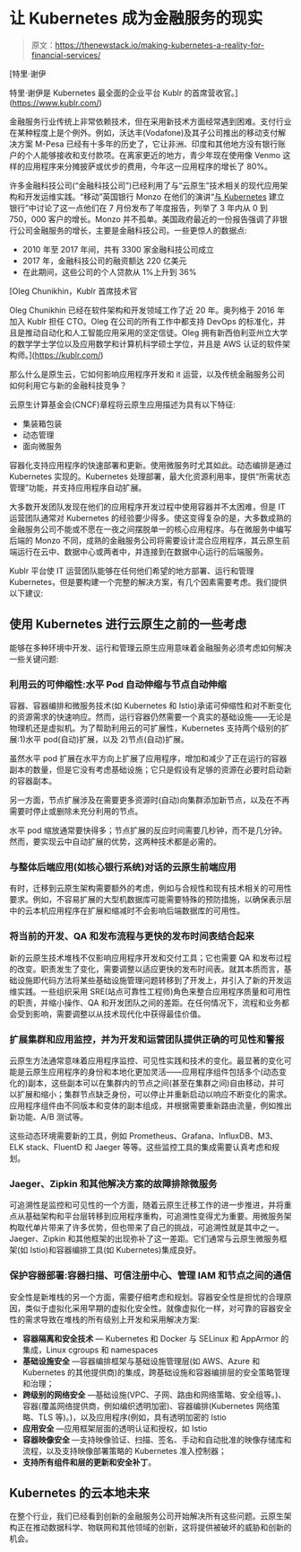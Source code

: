 # 让 Kubernetes 成为金融服务的现实

> 原文：<https://thenewstack.io/making-kubernetes-a-reality-for-financial-services/>

[](https://www.kublr.com/)

 [特里·谢伊

特里·谢伊是 Kubernetes 最全面的企业平台 Kublr 的首席营收官。](https://www.kublr.com/) [](https://www.kublr.com/)

金融服务行业传统上非常依赖技术，但在采用新技术方面经常遇到困难。支付行业在某种程度上是个例外。例如，沃达丰(Vodafone)及其子公司推出的移动支付解决方案 M-Pesa 已经有十多年的历史了，它让非洲、印度和其他地方没有银行账户的个人能够接收和支付款项。在离家更近的地方，青少年现在使用像 Venmo 这样的应用程序来分摊披萨或优步的费用，今年这一应用程序的增长了 80%。

许多金融科技公司(“金融科技公司”)已经利用了与“云原生”技术相关的现代应用架构和开发运维实践。“移动”英国银行 Monzo 在他们的演讲“[与 Kubernetes](https://skillsmatter.com/skillscasts/9146-building-a-bank-with-kubernetes) 建立银行”中讨论了这一点他们在 7 月份发布了年度报告，列举了 3 年内从 0 到 750，000 客户的增长。Monzo 并不孤单。美国政府最近的一份报告强调了非银行公司金融服务的增长，主要是金融科技公司。一些更惊人的数据点:

*   2010 年至 2017 年间，共有 3300 家金融科技公司成立
*   2017 年，金融科技公司的融资额达 220 亿美元
*   在此期间，这些公司的个人贷款从 1%上升到 36%

 [Oleg Chunikhin，Kublr 首席技术官

Oleg Chunikhin 已经在软件架构和开发领域工作了近 20 年。奥列格于 2016 年加入 Kublr 担任 CTO。Oleg 在公司的所有工作中都支持 DevOps 的标准化，并且是推动自动化和人工智能应用采用的坚定信徒。Oleg 拥有新西伯利亚州立大学的数学学士学位以及应用数学和计算机科学硕士学位，并且是 AWS 认证的软件架构师。](https://kublr.com/) 

那么什么是原生云，它如何影响应用程序开发和 it 运营，以及传统金融服务公司如何利用它与新的金融科技竞争？

云原生计算基金会(CNCF)章程将云原生应用描述为具有以下特征:

*   集装箱包装
*   动态管理
*   面向微服务

容器化支持应用程序的快速部署和更新。使用微服务时尤其如此。动态编排是通过 Kubernetes 实现的。Kubernetes 处理部署，最大化资源利用率，提供“所需状态管理”功能，并支持应用程序自动扩展。

大多数开发团队发现在他们的应用程序开发过程中使用容器并不太困难，但是 IT 运营团队通常对 Kubernetes 的经验要少得多。使这变得复杂的是，大多数成熟的金融服务公司不能或不愿在一夜之间摆脱单一的核心应用程序。与在微服务中编写后端的 Monzo 不同，成熟的金融服务公司将需要设计混合应用程序，其云原生前端运行在云中、数据中心或两者中，并连接到在数据中心运行的后端服务。

Kublr 平台使 IT 运营团队能够在任何他们希望的地方部署、运行和管理 Kubernetes，但是要构建一个完整的解决方案，有几个因素需要考虑。我们提供以下建议:

## 使用 Kubernetes 进行云原生之前的一些考虑

能够在多种环境中开发、运行和管理云原生应用意味着金融服务必须考虑如何解决一些关键问题:

### 利用云的可伸缩性:水平 Pod 自动伸缩与节点自动伸缩

容器、容器编排和微服务技术(如 Kubernetes 和 Istio)承诺可伸缩性和对不断变化的资源需求的快速响应。然而，运行容器仍然需要一个真实的基础设施——无论是物理机还是虚拟机。为了帮助利用云的可扩展性，Kubernetes 支持两个级别的扩展:1)水平 pod(自动)扩展，以及 2)节点(自动)扩展。

虽然水平 pod 扩展在水平方向上扩展了应用程序，增加和减少了正在运行的容器副本的数量，但是它没有考虑基础设施；它只是假设有足够的资源在必要时启动新的容器副本。

另一方面，节点扩展涉及在需要更多资源时(自动)向集群添加新节点，以及在不再需要时停止或删除未充分利用的节点。

水平 pod 缩放通常要快得多；节点扩展的反应时间需要几秒钟，而不是几分钟。然而，要实现云中自动扩展的优势，这两种技术都是必需的。

### 与整体后端应用(如核心银行系统)对话的云原生前端应用

有时，迁移到云原生架构需要额外的考虑，例如与合规性和现有技术相关的可用性要求。例如，不容易扩展的大型机数据库可能需要特殊的预防措施，以确保表示层中的云本机应用程序在扩展和缩减时不会影响后端数据库的可用性。

### 将当前的开发、QA 和发布流程与更快的发布时间表结合起来

新的云原生技术堆栈不仅影响应用程序开发和交付工具；它也需要 QA 和发布过程的改变。职责发生了变化，需要调整以适应更快的发布时间表。就其本质而言，基础设施即代码方法将某些基础设施管理问题转移到了开发上，并引入了新的开发运维实践。一些组织采用 SRE(站点可靠性工程师)角色来整合应用程序质量和可用性的职责，并缩小操作、QA 和开发团队之间的差距。在任何情况下，流程和业务都会受到影响，需要调整以从技术现代化中获得最佳价值。

### 扩展集群和应用监控，并为开发和运营团队提供正确的可见性和警报

云原生方法通常意味着应用程序监控、可见性实践和技术的变化。最显著的变化可能是云原生应用程序的身份和本地化更加灵活——应用程序组件包括多个(动态变化的)副本，这些副本可以在集群内的节点之间(甚至在集群之间)自由移动，并可以扩展和缩小；集群节点缺乏身份，可以停止并重新启动以响应不断变化的需求。应用程序组件由不同版本和变体的副本组成，并根据需要重新路由流量，例如推出新功能、A/B 测试等。

这些动态环境需要新的工具，例如 Prometheus、Grafana、InfluxDB、M3、ELK stack、FluentD 和 Jaeger 等等。这些监控工具的集成需要认真考虑和规划。

### Jaeger、Zipkin 和其他解决方案的故障排除微服务

可追溯性是监控和可见性的一个方面，随着云原生迁移工作的进一步推进，并将重点从基础架构和平台层转移到应用程序重构，可追溯性变得尤为重要。用微服务架构取代单片带来了许多优势，但也带来了自己的挑战，可追溯性就是其中之一。Jaeger、Zipkin 和其他框架的出现弥补了这一差距。它们通常与云原生微服务框架(如 Istio)和容器编排工具(如 Kubernetes)集成良好。

### 保护容器部署:容器扫描、可信注册中心、管理 IAM 和节点之间的通信

安全性是新堆栈的另一个方面，需要仔细考虑和规划。容器安全性是担忧的合理原因，类似于虚拟化采用早期的虚拟化安全性。就像虚拟化一样，对可靠的容器安全性的需求导致在堆栈的所有级别上开发和采用解决方案:

*   **容器隔离和安全技术** — Kubernetes 和 Docker 与 SELinux 和 AppArmor 的集成，Linux cgroups 和 namespaces
*   **基础设施安全** —容器编排框架与基础设施管理层(如 AWS、Azure 和 Kubernetes 的其他提供商)的集成，跨基础设施和容器编排层的安全策略管理和治理；
*   **跨级别的网络安全** —基础设施(VPC、子网、路由和网络策略、安全组等。)、容器(覆盖网络提供商，例如编织透明加密)、容器编排(Kubernetes 网络策略、TLS 等)。)，以及应用程序(例如，具有透明加密的 Istio
*   **应用安全** —应用框架层面的透明认证和授权，如 Istio
*   **容器映像安全** —支持映像验证、扫描、签名、手动和自动批准的映像存储库和流程，以及支持映像部署策略的 Kubernetes 准入控制器；
*   **支持所有组件和层的更新和安全补丁**。

## Kubernetes 的云本地未来

在整个行业，我们已经看到创新的金融服务公司开始解决所有这些问题。云原生架构正在推动数据科学、物联网和其他领域的创新，这将提供被破坏的威胁和创新的机会。

<svg xmlns:xlink="http://www.w3.org/1999/xlink" viewBox="0 0 68 31" version="1.1"><title>Group</title> <desc>Created with Sketch.</desc></svg>
